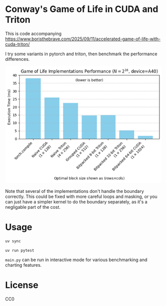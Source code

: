 # Conway's Game of Life in CUDA and Triton

This is code accompanying https://www.boristhebrave.com/2025/09/11/accelerated-game-of-life-with-cuda-triton/

I try some variants in pytorch and triton, then benchmark the performance differences.

![](images/summary.png)

Note that several of the implementations don't handle the boundary correctly. This could be fixed with more careful loops and masking, or you can just have a simpler kernel to do the boundary separately, as it's a negligable part of the cost.

# Usage

```
uv sync
```

```
uv run pytest
```

`main.py` can be run in interactive mode for various benchmarking and charting features.


# License

CC0
